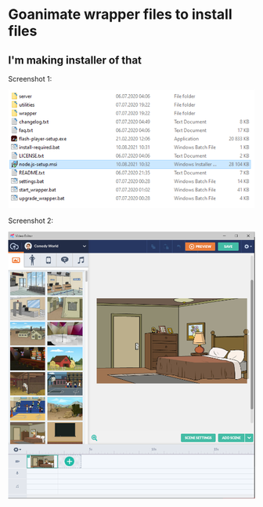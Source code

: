 # Goanimate wrapper files to install files

## I'm making installer of that

Screenshot 1:

![null](<https://raw.githubusercontent.com/michelle1574/noname/main/gthub1.PNG>)

Screenshot 2:

![null](<https://raw.githubusercontent.com/michelle1574/noname/main/gthub2.PNG>)
